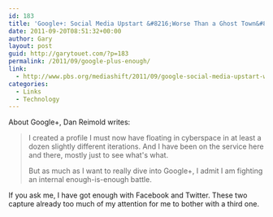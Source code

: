 ```yaml
---
id: 183
title: 'Google+: Social Media Upstart &#8216;Worse Than a Ghost Town&#8217;'
date: 2011-09-20T08:51:32+00:00
author: Gary
layout: post
guid: http://garytouet.com/?p=183
permalink: /2011/09/google-plus-enough/
link:
  - http://www.pbs.org/mediashift/2011/09/google-social-media-upstart-worse-than-a-ghost-town262.html
categories:
  - Links
  - Technology
---
```


About Google+, Dan Reimold writes:
<blockquote>I created a profile I must now have floating in cyberspace in at least a dozen slightly different iterations. And I have been on the service here and there, mostly just to see what's what.

But as much as I want to really dive into Google+, I admit I am fighting an internal enough-is-enough battle.</blockquote>

If you ask me, I have got enough with Facebook and Twitter. These two capture already too much of my attention for me to bother with a third one.
